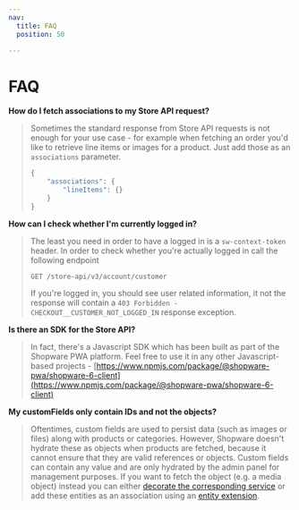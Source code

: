 ```yaml
---
nav:
  title: FAQ
  position: 50

---
```


# FAQ

**How do I fetch associations to my Store API request?**

> Sometimes the standard response from Store API requests is not enough for your use case - for example when fetching an order you'd like to retrieve line items or images for a product. Just add those as an `associations` parameter.
>
> ```javascript
> {
>     "associations": {
>         "lineItems": {}
>     }
> }
> ```

**How can I check whether I'm currently logged in?**

> The least you need in order to have a logged in is a `sw-context-token` header. In order to check whether you're actually logged in call the following endpoint
>
> ```text
> GET /store-api/v3/account/customer
> ```
>
> If you're logged in, you should see user related information, it not the response will contain a `403 Forbidden - CHECKOUT__CUSTOMER_NOT_LOGGED_IN` response exception.

**Is there an SDK for the Store API?**

> In fact, there's a Javascript SDK which has been built as part of the Shopware PWA platform. Feel free to use it in any other Javascript-based projects - [https://www.npmjs.com/package/@shopware-pwa/shopware-6-client](https://www.npmjs.com/package/@shopware-pwa/shopware-6-client)

**My customFields only contain IDs and not the objects?**

> Oftentimes, custom fields are used to persist data \(such as images or files\) along with products or categories. However, Shopware doesn't hydrate these as objects when products are fetched, because it cannot ensure that they are valid references or objects. Custom fields can contain any value and are only hydrated by the admin panel for management purposes. If you want to fetch the object \(e.g. a media object\) instead you can either [decorate the corresponding service](../../plugins/plugins/plugin-fundamentals/adjusting-service) or add these entities as an association using an [entity extension](../../plugins/plugins/framework/data-handling/add-complex-data-to-existing-entities).
